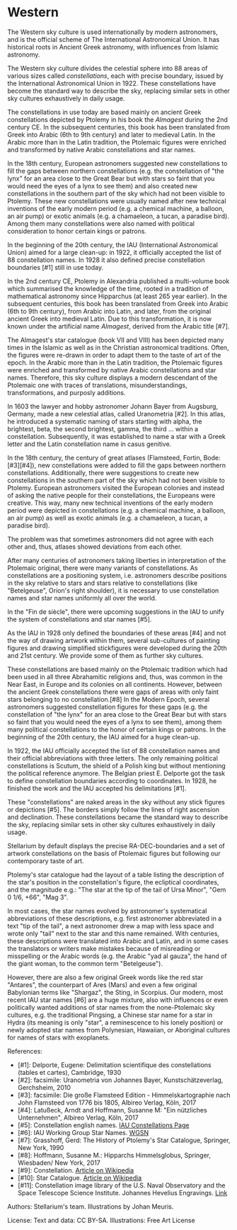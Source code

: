 # Western

The Western sky culture is used internationally by modern astronomers, and is
the official scheme of The International Astronomical Union. It has historical
roots in Ancient Greek astronomy, with influences from Islamic astronomy.

The Western sky culture divides the celestial sphere into 88 areas of various
sizes called _constellations_, each with precise boundary, issued by the
International Astronomical Union in 1922. These constellations have become the
standard way to describe the sky, replacing similar sets in other sky cultures
exhaustively in daily usage.

The constellations in use today are based mainly on ancient Greek
constellations depicted by Ptolemy in his book the _Almagest_ during the 2nd
century CE. In the subsequent centuries, this book has been translated from
Greek into Arabic (6th to 9th century) and later to medieval Latin. In the
Arabic more than in the Latin tradition, the Ptolemaic figures were enriched
and transformed by native Arabic constellations and star names.

In the 18th century, European astronomers suggested new constellations to fill
the gaps between northern constellations (e.g. the constellation of "the lynx"
for an area close to the Great Bear but with stars so faint that you would need
the eyes of a lynx to see them) and also created new constellations in the
southern part of the sky which had not been visible to Ptolemy. These new
constellations were usually named after new technical inventions of the early
modern period (e.g. a chemical machine, a balloon, an air pump) or exotic
animals (e.g. a chamaeleon, a tucan, a paradise bird). Among them many
constellations were also named with political consideration to honor certain
kings or patrons.

In the beginning of the 20th century, the IAU (International Astronomical
Union) aimed for a large clean-up: in 1922, it officially accepted the list of
88 constellation names. In 1928 it also defined precise constellation
boundaries [#1] still in use today.

In the 2nd century CE, Ptolemy in Alexandria published a multi-volume book
which summarised the knowledge of the time, rooted in a tradition of
mathematical astronomy since Hipparchus (at least 265 year earlier). In the
subsequent centuries, this book has been translated from Greek into Arabic (6th
to 9th century), from Arabic into Latin, and later, from the original ancient
Greek into medieval Latin. Due to this transformation, it is now known under
the artificial name _Almagest_, derived from the Arabic title [#7].

The Almagest's star catalogue (book VII and VIII) has been depicted many times
in the Islamic as well as in the Christian astronomical traditions. Often, the
figures were re-drawn in order to adapt them to the taste of art of the epoch.
In the Arabic more than in the Latin tradition, the Ptolemaic figures were
enriched and transformed by native Arabic constellations and star names.
Therefore, this sky culture displays a modern descendant of the Ptolemaic one
with traces of translations, misunderstandings, transformations, and purposly
additions.

In 1603 the lawyer and hobby astronomer Johann Bayer from Augsburg, Germany,
made a new celestial atlas, called Uranometria [#2]. In this atlas, he
introduced a systematic naming of stars starting with alpha, the brightest,
beta, the second brightest, gamma, the third ... within a constellation.
Subsequently, it was established to name a star with a Greek letter and the
Latin constellation name in casus genitive.

In the 18th century, the century of great atlases (Flamsteed, Fortin, Bode:
[#3][#4]), new constellations were added to fill the gaps between northern
constellations. Additionally, there were suggestions to create new
constellations in the southern part of the sky which had not been visible to
Ptolemy. European astronomers visited the European colonies and instead of
asking the native people for their constellations, the Europeans were creative.
This way, many new technical inventions of the early modern period were
depicted in constellations (e.g. a chemical machine, a balloon, an air pump) as
well as exotic animals (e.g. a chamaeleon, a tucan, a paradise bird).

The problem was that sometimes astronomers did not agree with each other and,
thus, atlases showed deviations from each other.

After many centuries of astronomers taking liberties in interpretation of the
Ptolemaic original, there were many variants of constellations. As
constellations are a positioning system, i.e. astronomers describe positions in
the sky relative to stars and stars relative to constellations (like
"Betelgeuse", Orion's right shoulder), it is necessary to use constellation
names and star names uniformly all over the world.

In the "Fin de siècle", there were upcoming suggestions in the IAU to unify the
system of constellations and star names [#5].

As the IAU in 1928 only defined the boundaries of these areas [#4] and not the
way of drawing artwork within them, several sub-cultures of painting figures
and drawing simplified stickfigures were developed during the 20th and 21st
century. We provide some of them as further sky cultures.

These constellations are based mainly on the Ptolemaic tradition which had been
used in all three Abrahamitic religions and, thus, was common in the Near East,
in Europe and its colonies on all continents. However, between the ancient
Greek constellations there were gaps of areas with only faint stars belonging
to no constellation.[#8] In the Modern Epoch, several astronomers suggested
constellation figures for these gaps (e.g. the constellation of "the lynx" for
an area close to the Great Bear but with stars so faint that you would need the
eyes of a lynx to see them), among them many political constellations to the
honor of certain kings or patrons. In the beginning of the 20th century, the
IAU aimed for a huge clean-up.

In 1922, the IAU officially accepted the list of 88 constellation names and
their official abbreviations with three letters. The only remaining political
constellations is Scutum, the shield of a Polish king but without mentioning
the political reference anymore. The Belgian priest E. Delporte got the task to
define constellation boundaries according to coordinates. In 1928, he finished
the work and the IAU accepted his delimitations [#1].

These "constellations" are naked areas in the sky without any stick figures or
depictions [#5]. The borders simply follow the lines of right ascension and
declination. These constellations became the standard way to describe the sky,
replacing similar sets in other sky cultures exhaustively in daily usage.

Stellarium by default displays the precise RA-DEC-boundaries and a set of
artwork constellations on the basis of Ptolemaic figures but following our
contemporary taste of art.

Ptolemy's star catalogue had the layout of a table listing the description of
the star's position in the constellation's figure, the ecliptical coordinates,
and the magnitude e.g.: "The star at the tip of the tail of Ursa Minor", "Gem 0
1/6, +66", "Mag 3".

In most cases, the star names evolved by astronomer's systematical
abbreviations of these descriptions, e.g. first astronomer abbreviated in a
text "tip of the tail", a next astronomer drew a map with less space and wrote
only "tail" next to the star and this name remained. With centuries, these
descriptions were translated into Arabic and Latin, and in some cases the
translators or writers make mistakes because of misreading or misspelling or
the Arabic words (e.g. the Arabic "yad al gauza", the hand of the giant woman,
to the common term "Betelgeuse").

However, there are also a few original Greek words like the red star "Antares",
the counterpart of Ares (Mars) and even a few original Babylonian terms like
"Shargaz", the Sting, in Scorpius. Our modern, most recent IAU star names [#6]
are a huge mixture, also with influences or even politically wanted additions
of star names from the none-Ptolemaic sky cultures, e.g. the traditional
Pingsing, a Chinese star name for a star in Hydra (its meaning is only "star",
a reminescence to his lonely position) or newly adopted star names from
Polynesian, Hawaiian, or Aboriginal cultures for names of stars with
exoplanets.

References:
 - [#1]: Delporte, Eugene: Delimitation scientifique des constellations (tables et cartes), Cambridge, 1930
 - [#2]: facsimile: Uranometria von Johannes Bayer, Kunstschätzeverlag, Gerchsheim, 2010
 - [#3]: facsimile: Die große Flamsteed Edition - Himmelskartographie nach John Flamsteed von 1776 bis 1805, Albireo Verlag, Köln, 2017
 - [#4]: Latußeck, Arndt and Hoffmann, Susanne M: "Ein nützliches Unternehmen", Albireo Verlag, Köln, 2017
 - [#5]: Constellation english names. [IAU Constellations Page](https://www.iau.org/public/themes/constellations/)
 - [#6]: IAU Working Group Star Names. [WGSN](https://www.iau.org/science/scientific_bodies/working_groups/280/)
 - [#7]: Grasshoff, Gerd: The History of Ptolemy's Star Catalogue, Springer, New York, 1990
 - [#8]: Hoffmann, Susanne M.: Hipparchs Himmelsglobus, Springer, Wiesbaden/ New York, 2017
 - [#9]: Constellation. [Article on Wikipedia](http://en.wikipedia.org/wiki/Constellation)
 - [#10]: Star Catalogue. [Article on Wikipedia](http://en.wikipedia.org/wiki/Star_catalogue)
 - [#11]: Constellation image library of the U.S. Naval Observatory and the Space Telescope Science Institute. Johannes Hevelius Engravings. [Link](http://hubblesource.stsci.edu/sources/illustrations/constellations/)

Authors: Stellarium's team. Illustrations by Johan Meuris.

License: Text and data: CC BY-SA. Illustrations: Free Art License
